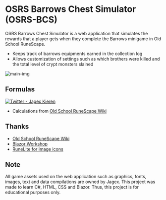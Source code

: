 # OSRS Barrows Chest Simulator (OSRS-BCS)


OSRS Barrows Chest Simulator is a web application that simulates the rewards that a player gets when they complete the Barrows minigame in Old School RuneScape.

* Keeps track of barrows equipments earned in the collection log
* Allows customization of settings such as which brothers were killed and the total level of crypt monsters slained


![main-img]


[main-img]: https://i.imgur.com/qZylj0W.png


## Formulas

[![Twitter - Jagex Kieren][formula]](https://twitter.com/jagexkieren/status/705428283509366785)

* Calculations from [Old School RuneScape Wiki](https://oldschool.runescape.wiki/w/Chest_(Barrows))

[formula]: https://pbs.twimg.com/media/CcovSPiXIAEPKjm?format=png&name=small

## Thanks

* [Old School RuneScape Wiki](https://oldschool.runescape.wiki/w/Chest_(Barrows))
* [Blazor Workshop](https://github.com/dotnet-presentations/blazor-workshop)
* [RuneLite for image icons](https://runelite.net/)

## Note

All game assets used on the web application such as graphics, fonts, images, text and data compilations are owned by Jagex. This project was made to learn C#, HTML, CSS and Blazor. Thus, this project is for educational purposes only.